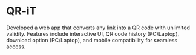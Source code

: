 # QR-iT
Developed a web app that converts any link into a QR code with unlimited validity. Features include interactive UI, QR code history (PC/Laptop), download option (PC/Laptop), and mobile compatibility for seamless access.
